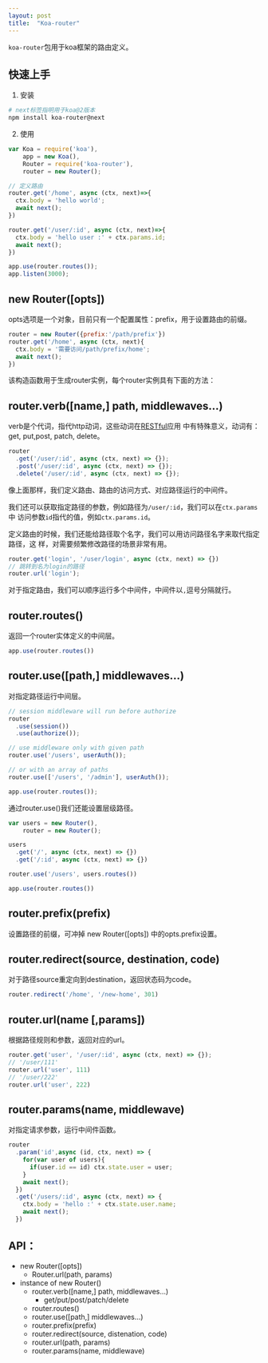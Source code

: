 ```yaml
---
layout: post
title:  "Koa-router"
---
```


``koa-router``包用于koa框架的路由定义。

## 快速上手

1. 安装

```bash
# next标签指明用于koa@2版本
npm install koa-router@next
```

2. 使用

```js
var Koa = require('koa'),
    app = new Koa(),
    Router = require('koa-router'),
    router = new Router();

// 定义路由
router.get('/home', async (ctx, next)=>{
  ctx.body = 'hello world';
  await next();
})

router.get('/user/:id', async (ctx, next)=>{
  ctx.body = 'hello user :' + ctx.params.id;
  await next();
})

app.use(router.routes());
app.listen(3000);
```
## new Router([opts])

opts选项是一个对象，目前只有一个配置属性：prefix，用于设置路由的前缀。

```js
router = new Router({prefix:'/path/prefix'})
router.get('/home', async (ctx, next){
  ctx.body = '需要访问/path/prefix/home';
  await next();
})
```

该构造函数用于生成router实例，每个router实例具有下面的方法：

## router.verb([name,] path, middlewaves...)

verb是个代词，指代http动词，这些动词在[RESTful](/2016/04/08/restful-api.html)应用
中有特殊意义，动词有：get, put,post, patch, delete。

```js
router
  .get('/user/:id', async (ctx, next) => {});
  .post('/user/:id', async (ctx, next) => {});
  .delete('/user/:id', async (ctx, next) => {});
```

像上面那样，我们定义路由、路由的访问方式、对应路径运行的中间件。

我们还可以获取指定路径的参数，例如路径为``/user/:id``，我们可以在``ctx.params``中
访问参数``id``指代的值，例如``ctx.params.id``。

定义路由的时候，我们还能给路径取个名字，我们可以用访问路径名字来取代指定路径，这
样，对需要频繁修改路径的场景非常有用。

```js
router.get('login', '/user/login', async (ctx, next) => {})
// 跳转到名为login的路径
router.url('login');
```

对于指定路由，我们可以顺序运行多个中间件，中间件以``,``逗号分隔就行。

## router.routes()

返回一个router实体定义的中间层。

```js
app.use(router.routes())
```

## router.use([path,] middlewaves...)

对指定路径运行中间层。

```js
// session middleware will run before authorize
router
  .use(session())
  .use(authorize());

// use middleware only with given path
router.use('/users', userAuth());

// or with an array of paths
router.use(['/users', '/admin'], userAuth());

app.use(router.routes());
```

通过router.use()我们还能设置层级路径。

```js
var users = new Router(),
    router = new Router();

users
  .get('/', async (ctx, next) => {})
  .get('/:id', async (ctx, next) => {})

router.use('/users', users.routes())

app.use(router.routes())
```

## router.prefix(prefix)

设置路径的前缀，可冲掉 new Router([opts]) 中的opts.prefix设置。

## router.redirect(source, destination, code)

对于路径source重定向到destination，返回状态码为code。

```js
router.redirect('/home', '/new-home', 301)
```

## router.url(name [,params])

根据路径规则和参数，返回对应的url。

```js
router.get('user', '/user/:id', async (ctx, next) => {});
// '/user/111'
router.url('user', 111)
// '/user/222'
router.url('user', 222)
```

## router.params(name, middlewave)

对指定请求参数，运行中间件函数。

```js
router
  .param('id',async (id, ctx, next) => {
    for(var user of users){
      if(user.id == id) ctx.state.user = user;
    }
    await next();
  })
  .get('/users/:id', async (ctx, next) => {
    ctx.body = 'hello :' + ctx.state.user.name;
    await next();
  })
```


## API：

- new Router([opts])
  - Router.url(path, params)
- instance of new Router()
  - router.verb([name,] path, middlewaves...)
    - get/put/post/patch/delete
  - router.routes()
  - router.use([path,] middlewaves...)
  - router.prefix(prefix)
  - router.redirect(source, distenation, code)
  - router.url(path, params)
  - router.params(name, middlewave)
